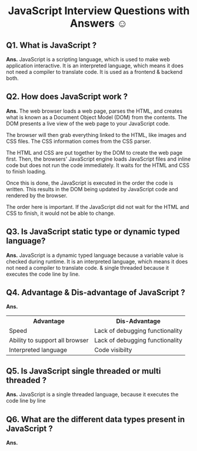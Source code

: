 <h1 align = "center">JavaScript Interview Questions with Answers ☺️ </h1>

## Q1. What is JavaScript ?
**Ans.** JavaScript is a scripting language, which is used to make web application interactive. It is an interpreted language, which means it does not need a compiler to translate code. It is used as a frontend & backend both.

## Q2. How does JavaScript work ?
**Ans.** The web browser loads a web page, parses the HTML, and creates what is known as a Document Object Model (DOM) from the contents. The DOM presents a live view of the web page to your JavaScript code.

The browser will then grab everything linked to the HTML, like images and CSS files. The CSS information comes from the CSS parser.

The HTML and CSS are put together by the DOM to create the web page first. Then, the browsers' JavaScript engine loads JavaScript files and inline code but does not run the code immediately. It waits for the HTML and CSS to finish loading.

Once this is done, the JavaScript is executed in the order the code is written. This results in the DOM being updated by JavaScript code and rendered by the browser.

The order here is important. If the JavaScript did not wait for the HTML and CSS to finish, it would not be able to change.

## Q3. Is JavaScript static type or dynamic typed language?
**Ans.** JavaScript is a dynamic typed language because a variable value is checked during runtime. It is an interpreted language, which means it does not need a compiler to translate code. & single threaded because it executes the code line by line.

## Q4. Advantage & Dis-advantage of JavaScript ?
**Ans.** 

<table>
<tr>
<th>Advantage</th>
<th>Dis-Advantage</th>
</tr>
<tr>
<td>Speed</td>
<td>Lack of debugging functionality</td>
</tr>
<tr>
<td>Ability to support all browser</td>
<td>Lack of debugging functionality</td>
</tr>
<tr>
<td>Interpreted language</td>
<td>Code visibilty</td>
</tr>            
</table>

## Q5. Is JavaScript single threaded or multi threaded ?
**Ans.** JavaScript is a single threaded language, because it executes the code line by line

## Q6. What are the different data types present in JavaScript ?
**Ans.**
